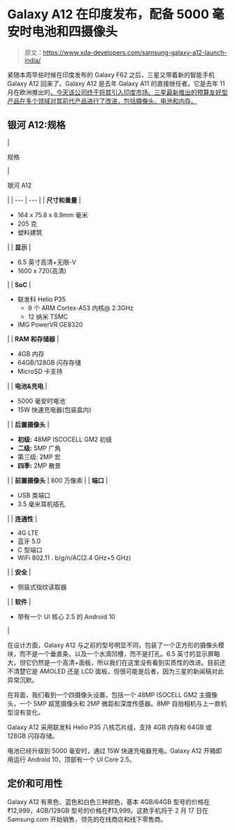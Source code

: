 # Galaxy A12 在印度发布，配备 5000 毫安时电池和四摄像头

> 原文：<https://www.xda-developers.com/samsung-galaxy-a12-launch-india/>

紧随本周早些时候在印度发布的 Galaxy F62 之后，三星又带着新的智能手机 Galaxy A12 回来了。Galaxy A12 是去年 Galaxy A11 的直接继任者。它是去年 11 月在欧洲推出的[，今天该公司终于将其引入印度市场。三星最新推出的预算友好型产品在多个领域对其前代产品进行了改进，包括摄像头、电池和内存。](https://www.xda-developers.com/samsung-galaxy-a12-a02s-budget/)

## 银河 A12:规格

| 

规格

 | 

银河 A12

 |
| --- | --- |
| **尺寸和重量** | 

*   164 x 75.8 x 8.9mm 毫米
*   205 克
*   塑料建筑

 |
| **显示** | 

*   6.5 英寸高清+无限-V
*   1600 x 720(高清)

 |
| **SoC** | 

*   联发科 Helio P35
    *   9 个 ARM Cortex-A53 内核@ 2.3GHz
    *   12 纳米 TSMC
*   IMG PowerVR GE8320

 |
| **RAM 和存储器** | 

*   4GB 内存
*   64GB/128GB 闪存存储
*   MicroSD 卡支持

 |
| **电池&充电** | 

*   5000 毫安时电池
*   15W 快速充电器(包装盒内)

 |
| **后置摄像头** | 

*   **初级:** 48MP ISCOCELL GM2 初级
*   **二级:** 5MP 广角
*   第三级: 2MP 宏
*   **四季:** 2MP 散景

 |
| **前置摄像头** | 800 万像素 |
| **端口** | 

*   USB 类端口
*   3.5 毫米耳机插孔

 |
| **连通性** | 

*   4G LTE
*   蓝牙 5.0
*   C 型端口
*   WiFi 802.11 . b/g/n/AC(2.4 GHz+5 GHz)

 |
| **安全** | 

*   侧装式指纹读取器

 |
| **软件** | 

*   带有一个 UI 核心 2.5 的 Android 10

 |

在设计方面，Galaxy A12 与之前的型号明显不同，包装了一个正方形的摄像头模块，而不是一个垂直条，以及一个水滴凹槽，而不是打孔。6.5 英寸的显示屏略大，但它仍然是一个高清+面板，所以我们在这里没有看到实质性的改进。目前还不清楚它是 AMOLED 还是 LCD 面板，但很可能是后者，因为三星的新闻稿对此异常沉默。

在背面，我们看到一个四摄像头设置，包括一个 48MP ISOCELL GM2 主摄像头，一个 5MP 超宽摄像头和 2MP 微距和深度传感器。8MP 自拍相机与上一款机型没有变化。

Galaxy A12 采用联发科 Helio P35 八核芯片组，支持 4GB 内存和 64GB 或 128GB 闪存存储。

电池已经升级到 5000 毫安时，通过 15W 快速充电器充电。Galaxy A12 开箱即用运行 Android 10，顶部有一个 UI Core 2.5。

## 定价和可用性

Galaxy A12 有黑色、蓝色和白色三种颜色，基本 4GB/64GB 型号的价格在₹12,999，4GB/128GB 型号的价格在₹13,999。这款手机将于 2 月 17 日在 Samsung.com 开始销售，领先的在线商店和线下零售商。